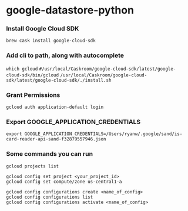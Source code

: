 # google-datastore-python

### Install Google Cloud SDK
`brew cask install google-cloud-sdk`

### Add cli to path, along with autocomplete
`which gcloud`
`#/usr/local/Caskroom/google-cloud-sdk/latest/google-cloud-sdk/bin/gcloud`
`/usr/local/Caskroom/google-cloud-sdk/latest/google-cloud-sdk/./install.sh`

### Grant Permissions
`gcloud auth application-default login`

### Export GOOGLE_APPLICATION_CREDENTIALS
`export GOOGLE_APPLICATION_CREDENTIALS=/Users/ryanw/.google/sand/is-card-reader-api-sand-f32879557946.json`


### Some commands you can run
```
gcloud projects list

gcloud config set project <your_project_id>
gcloud config set compute/zone us-central1-a

gcloud config configurations create <name_of_config>
gcloud config configurations list
gcloud config configurations activate <name_of_config>
```
